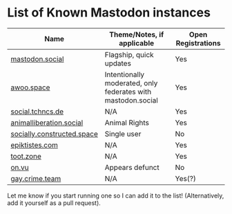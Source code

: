 List of Known Mastodon instances
==========================

| Name | Theme/Notes, if applicable | Open Registrations |
| -------------|-------------|---|
| [mastodon.social](https://mastodon.social) |Flagship, quick updates|Yes|
| [awoo.space](https://awoo.space) |Intentionally moderated, only federates with mastodon.social|Yes|
| [social.tchncs.de](https://social.tchncs.de)|N/A|Yes|
| [animalliberation.social](https://animalliberation.social) |Animal Rights|Yes|
| [socially.constructed.space](https://socially.constructed.space) |Single user|No|
| [epiktistes.com](https://epiktistes.com) |N/A|Yes|
| [toot.zone](https://toot.zone) |N/A|Yes|
| [on.vu](https://on.vu) | Appears defunct|No|
| [gay.crime.team](https://gay.crime.team) |N/A|Yes(?)|


Let me know if you start running one so I can add it to the list! (Alternatively, add it yourself as a pull request).
